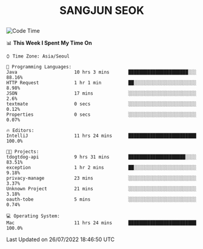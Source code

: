 <h1>
 <p align="center">
   SANGJUN SEOK
 </p>
</h1>

<!--START_SECTION:waka-->
![Code Time](http://img.shields.io/badge/Code%20Time-0%20secs-blue)

📊 **This Week I Spent My Time On** 

```text
⌚︎ Time Zone: Asia/Seoul

💬 Programming Languages: 
Java                     10 hrs 3 mins       ██████████████████████░░░   88.16% 
HTTP Request             1 hr 1 min          ██░░░░░░░░░░░░░░░░░░░░░░░   8.98% 
JSON                     17 mins             ░░░░░░░░░░░░░░░░░░░░░░░░░   2.6% 
textmate                 0 secs              ░░░░░░░░░░░░░░░░░░░░░░░░░   0.12% 
Properties               0 secs              ░░░░░░░░░░░░░░░░░░░░░░░░░   0.07%

🔥 Editors: 
IntelliJ                 11 hrs 24 mins      █████████████████████████   100.0%

🐱‍💻 Projects: 
tdogtdog-api             9 hrs 31 mins       █████████████████████░░░░   83.51% 
exception                1 hr 2 mins         ██░░░░░░░░░░░░░░░░░░░░░░░   9.18% 
privacy-manage           23 mins             ░░░░░░░░░░░░░░░░░░░░░░░░░   3.37% 
Unknown Project          21 mins             ░░░░░░░░░░░░░░░░░░░░░░░░░   3.18% 
oauth-tobe               5 mins              ░░░░░░░░░░░░░░░░░░░░░░░░░   0.74%

💻 Operating System: 
Mac                      11 hrs 24 mins      █████████████████████████   100.0%

```


 Last Updated on 26/07/2022 18:46:50 UTC
<!--END_SECTION:waka-->
